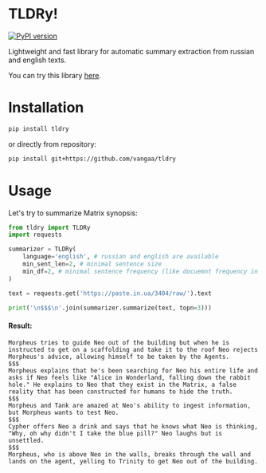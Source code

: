 # TLDRy!

[![PyPI version](https://badge.fury.io/py/tldry.svg)](https://badge.fury.io/py/tldry)

Lightweight and fast library for automatic summary extraction from russian and english texts.

You can try this library [here](http://t.me/@tldrrbot).
# Installation

```bash
pip install tldry
```
or directly from repository:
```bash
pip install git+https://github.com/vangaa/tldry
```

# Usage

Let's try to summarize Matrix synopsis:

```python
from tldry import TLDRy
import requests

summarizer = TLDRy(
    language='english', # russian and english are available
    min_sent_len=2, # minimal sentence size
    min_df=2, # minimal sentence frequency (like docuemnt frequency in TF-IDF)
)

text = requests.get('https://paste.in.ua/3404/raw/').text

print('\n$$$\n'.join(summarizer.summarize(text, topn=3)))
```
#### Result:
```
Morpheus tries to guide Neo out of the building but when he is instructed to get on a scaffolding and take it to the roof Neo rejects Morpheus's advice, allowing himself to be taken by the Agents.
$$$
Morpheus explains that he's been searching for Neo his entire life and asks if Neo feels like "Alice in Wonderland, falling down the rabbit hole." He explains to Neo that they exist in the Matrix, a false reality that has been constructed for humans to hide the truth.
$$$
Morpheus and Tank are amazed at Neo's ability to ingest information, but Morpheus wants to test Neo.
$$$
Cypher offers Neo a drink and says that he knows what Neo is thinking, "Why, oh why didn't I take the blue pill?" Neo laughs but is unsettled.
$$$
Morpheus, who is above Neo in the walls, breaks through the wall and lands on the agent, yelling to Trinity to get Neo out of the building.
```
